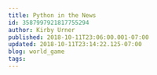 ```yaml
---
title: Python in the News
id: 3587997921817755294
author: Kirby Urner
published: 2018-10-11T23:06:00.001-07:00
updated: 2018-10-11T23:14:22.125-07:00
blog: world_game
tags: 
---
```


